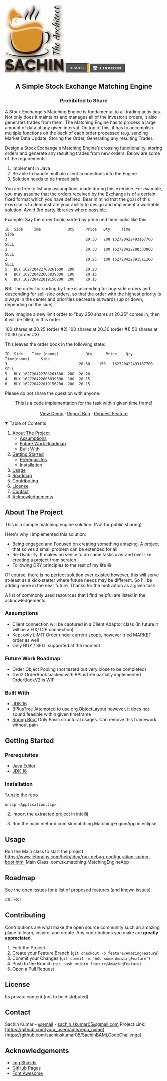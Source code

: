 [![LinkedIn][logo-shield]][logo-url]
[![Issues][issues-shield]][issues-url]
[![LinkedIn][linkedin-shield]][linkedin-url]

<p align="center">
  <h2 align="center">A Simple Stock Exchange Matching Engine</h2>
   <h3 align="center">Prohibited to Share</h3>
<p>

A Stock Exchange's Matching Engine is fundamental to all trading activities. Not only does it maintains and manages all of the investor’s orders, it also generates trades from them. The Matching Engine has to process a large amount of data at any given interval. On top of this, it has to accomplish multiple functions on the back of each order processed (e.g. sending Market Data Update, Storing the Order, Generating any resulting Trade).

Design a Stock Exchange's Matching Engine’s crossing functionality, storing orders and generate any resulting trades from new orders. Below are some of the requirements:
1.	Implement in Java
2.	Be able to handle multiple client connections into the Engine
3.	Solution needs to be thread safe

You are free to list any assumptions made during this exercise. For example, you may assume that the orders received by the Exchange is of a certain fixed format which you have defined. Bear in mind that the goal of this exercise is to demonstrate your ability to design and implement a workable solution. Avoid 3rd party libraries where possible.

Example:
Say the order book, sorted by price and time looks like this:

```
ID	Side	Time			Qty		Price	Qty		Time				Side
3	    	    	   				20.30	200	162720422493167700		SELL
1	    	    	   				20.30	100	162720422288333000		SELL
2	    	    	   				20.25	100	162720422391511100		SELL
5	BUY	162720422708261600	200		20.20	  	    	    	   	
4	BUY	162720422603839300	100		20.15	  	    	    	   	
6	BUY	162720422819156200	200		20.15	  	    	    	   	
```

NB: The order for sorting by time is ascending for buy-side orders and descending for sell-side orders, so that the order with the highest priority is always in the center and priorities decrease outwards (up or down, depending on the side).

Now imagine a new limit order to "buy 250 shares at 20.35" comes in, then it will be filled, in this order:

100 shares at 20.25 (order #2)
100 shares at 20.30 (order #1)
50 shares at 20.30 (order #3)

This leaves the order book in the following state:

```
ID	Side	Time (nanos)            Qty      Price	  Qty	Time(nanos)		Side
3	    	    	   			 20.30	  150	162720422493167700	SELL
5	BUY	162720422708261600	200	 20.20	  	    	    	   	
4	BUY	162720422603839300	100	 20.15	  	    	    	   	
6	BUY	162720422819156200	200	 20.15	  	    	    	   	
```
Please do not share the question with anyone.

</p>

  <p align="center">
    This is a code implementation for the task within given time frame!
    <br />
    <br />
    <a href="https://github.com/sachinskumar05/MatchingEngine">View Demo</a>
    ·
    <a href="https://github.com/sachinskumar05/MatchingEngine/issues">Report Bug</a>
    ·
    <a href="https://github.com/sachinskumar05/MatchingEngine/issues">Request Feature</a>
  </p>

<!-- TABLE OF CONTENTS -->
<details open="open">
  <summary>Table of Contents</summary>
  <ol>
    <li>
      <a href="#about-the-project">About The Project</a>
      <ul>
        <li><a href="#assumptions">Assumptions</a></li>
        <li><a href="#Future-work-roadmap">Future Work Roadmap</a></li>
        <li><a href="#built-with">Built With</a></li>
      </ul>
    </li>
    <li>
      <a href="#getting-started">Getting Started</a>
      <ul>
        <li><a href="#prerequisites">Prerequisites</a></li>
        <li><a href="#installation">Installation</a></li>
      </ul>
    </li>
    <li><a href="#usage">Usage</a></li>
    <li><a href="#roadmap">Roadmap</a></li>
    <li><a href="#contributing">Contributing</a></li>
    <li><a href="#license">License</a></li>
    <li><a href="#contact">Contact</a></li>
    <li><a href="#acknowledgements">Acknowledgements</a></li>
  </ol>
</details>


<!-- ABOUT THE PROJECT -->
## About The Project

This is a sample matching engine solution. (Not for public sharing)

Here's why I implemented this solution:
* Being engaged and Focused on creating something amazing. 
  A project that solves a small problem can be extended for all 
* Re-Usability. It makes no sense to do same tasks over and over like creating a project from scratch
* Following DRY principles to the rest of my life :smile:

Of course, there is no perfect solution ever existed however, this will serve at-least as a kick-starter 
where future needs may be different. So I'll be adding more in the near future. Thanks for the motivation as a given task

A list of commonly used resources that I find helpful are listed in the acknowledgements.
<!-- built-with -->
### Assumptions
* Client connection will be captured in a Client Adaptor class (In future it will be a FIX/TCP connection)
* Kept only LIMIT Order under current scope, however tried MARKET order as well 
* Only BUY / SELL supported at the moment 

### Future Work Roadmap
* Order Object Pooling (not tested but very close to be completed)
* Gen2 OrderBook backed with BPlusTree partially implemented OrderBookV2 is WIP

### Built With

* [JDK 16](https://www.azul.com/downloads/?package=jdk)
* [BPlusTree](https://creativecommons.org/publicdomain/zero/1.0/) Attempted to use org.ObjectLayout however, it does not sound feasible within given timeframe
* [Spring Boot](https://spring.io/projects/spring-boot) Only Basic structural usages. Can remove this framework without pain


<!-- GETTING STARTED -->
## Getting Started



### Prerequisites

* [Java Editor](https://www.jetbrains.com/idea/download/#section=windows)
* [JDK 16](https://www.azul.com/downloads/?package=jdk)

### Installation

1.unzip the repo
   ```
   unzip <Application.zip>
   ```
2. import the extracted project in intellij 

3. Run the main method com.sk.matching.MatchingEngineApp in eclipse

<!-- USAGE EXAMPLES -->
## Usage

Run the Main class to start the project
https://www.jetbrains.com/help/idea/run-debug-configuration-spring-boot.html
Main Class: com.sk.matching.MatchingEngineApp


## Roadmap

See the [open issues](https://github.com/sachinskumar05/MatchingEngine/issues) for a list of proposed features (and known issues).


##TEST

<!-- CONTRIBUTING -->
## Contributing

Contributions are what make the open source community such an amazing place to learn, inspire, and create. Any contributions you make are **greatly appreciated**.

1. Fork the Project
2. Create your Feature Branch (`git checkout -b feature/AmazingFeature`)
3. Commit your Changes (`git commit -m 'Add some AmazingFeature'`)
4. Push to the Branch (`git push origin feature/AmazingFeature`)
5. Open a Pull Request



<!-- LICENSE -->
## License
Its private content (not to be distributed)


<!-- CONTACT -->
## Contact
Sachin Kumar - [@email]() - sachin.skumar05@gmail.com
Project Link: [https://github.com/your_username/repo_name](https://github.com/sachinskumar05/SachinBAMLCodeChallenge)



<!-- ACKNOWLEDGEMENTS -->
## Acknowledgements
* [Img Shields](https://shields.io)
* [GitHub Pages](https://pages.github.com)
* [Font Awesome](https://fontawesome.com)



[contributors-shield]: images/Contributers.jpg
[contributors-url]: https://github.com/othneildrew/Best-README-Template/graphs/contributors
[linkedin-shield]: images/LinkedIn.jpg
[linkedin-url]: https://www.linkedin.com/in/kumarsac/
[issues-shield]: images/Issues.jpg
[issues-url]: https://github.com/sachinskumar05/SachinBAMLCodeChallenge/issues
[product-screenshot]: images/screenshot.png
[logo-shield]: images/Sachin_Fox_Cafe_Logo_BrandCrowd_Logo_Effect.png
[logo-url]: https://www.linkedin.com/in/kumarsac/
